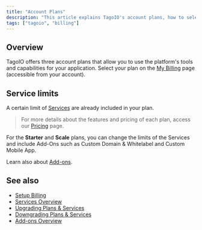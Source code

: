 ```yaml
---
title: "Account Plans"
description: "This article explains TagoIO's account plans, how to select a plan, and where to find detailed feature and pricing information."
tags: ["tagoio", "billing"]
---
```


## Overview

TagoIO offers three account plans that allow you to use the platform's tools and capabilities for your application. Select your plan on the [My Billing](https://admin.tago.io/account/billing) page (accessible from your account).

<!-- Image placeholder removed for build -->

## Service limits

A certain limit of [Services](../services/services-overview) are already included in your plan.

> For more details about the features and pricing of each plan, access our [Pricing](https://tago.io/pricing) page.

For the **Starter** and **Scale** plans, you can change the limits of the Services and include Add-Ons such as Custom Domain & Whitelabel and Custom Mobile App.

Learn also about [Add-ons](../add-ons-overview).

## See also

- [Setup Billing](./setup-billing)
- [Services Overview](../services/services-overview)
- [Upgrading Plans & Services](../services/upgrading-plans-services)
- [Downgrading Plans & Services](../services/downgrading-plans-services)
- [Add-ons Overview](../add-ons-overview)